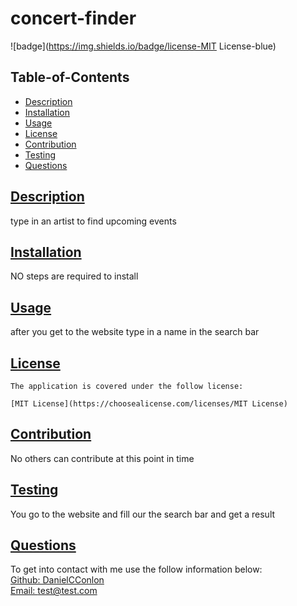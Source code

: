 
  # concert-finder


  
  ![badge](https://img.shields.io/badge/license-MIT License-blue)
    


  ## Table-of-Contents

  * [Description](#description)
  * [Installation](#installation)
  * [Usage](#usage)
  * [License](#license)
  * [Contribution](#contribution)
  * [Testing](#testing)
  * [Questions](#questions)

  ## [Description](#table-of-contents)

  type in an artist to find upcoming events

  ## [Installation](#table-of-contents)
  NO steps are required to install

  ## [Usage](#table-of-contents)
  after you get to the website type in a name in the search bar

  ## [License](#table-of-contents)
  
    The application is covered under the follow license: 
    
    [MIT License](https://choosealicense.com/licenses/MIT License)
      
    

  ## [Contribution](#table-of-contents)
  No others can contribute at this point in time

  ## [Testing](#table-of-contents)
  You go to the website and fill our the search bar and get a result

  ## [Questions](#table-of-contents)
  To get into contact with me use the follow information below:
  <br />
  [Github: DanielCConlon](https://github.com/DanielCConlon) 
  <br />
  [Email: test@test.com](test@test.com) 
